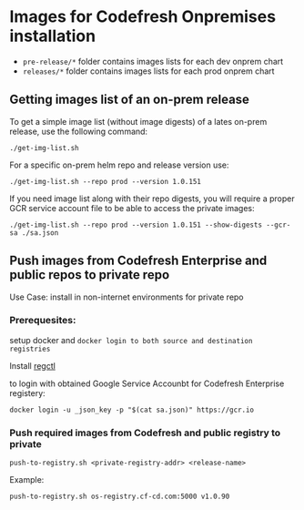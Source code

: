 # Images for Codefresh Onpremises installation

- `pre-release/*` folder contains images lists for each dev onprem chart
- `releases/*` folder contains images lists for each prod onprem chart

## Getting images list of an on-prem release

To get a simple image list (without image digests) of a lates on-prem release, use the following command:

```
./get-img-list.sh
```
For a specific on-prem helm repo and release version use:

```
./get-img-list.sh --repo prod --version 1.0.151
```
If you need image list along with their repo digests, you will require a proper GCR service account file to be able to access the private images:

```
./get-img-list.sh --repo prod --version 1.0.151 --show-digests --gcr-sa ./sa.json
```

## Push images from Codefresh Enterprise and public repos to private repo
Use Case: install in non-internet environments for private repo

### Prerequesites:
setup docker and `docker login to both source and destination registries`

Install [regctl](https://github.com/regclient/regclient)

to login with obtained Google Service Accounbt for Codefresh Enterprise registery:
```
docker login -u _json_key -p "$(cat sa.json)" https://gcr.io
```

### Push required images from Codefresh and public registry to private
```
push-to-registry.sh <private-registry-addr> <release-name>
```

Example:
```
push-to-registry.sh os-registry.cf-cd.com:5000 v1.0.90
```
